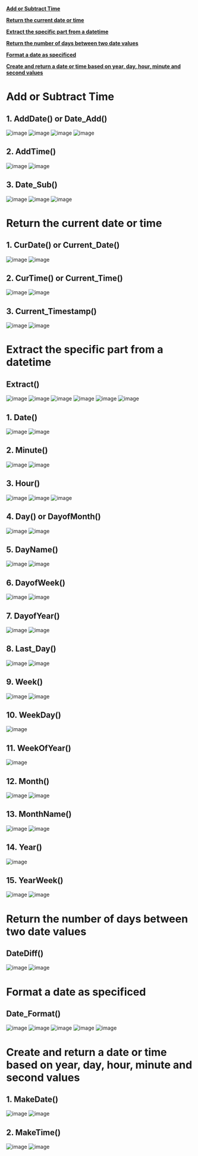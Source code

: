 **[Add or Subtract Time](#a1)**

**[Return the current date or time](#a2)**

**[Extract the specific part from a datetime](#a3)**

**[Return the number of days between two date values](#a4)**

**[Format a date as specificed](#a5)**

**[Create and return a date or time based on year, day, hour, minute and second values](#a6)**

#
#
#
#
#
#
#
#
#
#
#
#
#
#
#
#
#
#
#
#
#
#
#
#
#
#

<a id="a1"></a>
# Add or Subtract Time

## 1. AddDate() or Date_Add()

![image](https://user-images.githubusercontent.com/60442877/211449664-1ee97bd2-848c-4e16-9c75-13c0058f82bd.png)
![image](https://user-images.githubusercontent.com/60442877/211451761-479be859-67d9-4996-9906-4b8acbd57917.png)
![image](https://user-images.githubusercontent.com/60442877/211685609-5fb9a4c2-0e17-4c77-9216-fd2b743a1680.png)
![image](https://user-images.githubusercontent.com/60442877/211685658-3c946b9d-e69a-42d2-a848-7e4e1aa843d4.png)

## 2. AddTime()

![image](https://user-images.githubusercontent.com/60442877/211685796-018abf5d-f7e6-48c1-a483-48b4d00d389c.png)
![image](https://user-images.githubusercontent.com/60442877/211685867-a38cde78-32e3-4c13-9699-091f69ced418.png)

## 3. Date_Sub()

![image](https://user-images.githubusercontent.com/60442877/211693594-df1a5f64-3027-4f0e-a1f7-51db143cd80e.png)
![image](https://user-images.githubusercontent.com/60442877/211693606-45043b27-a6cd-4937-88c1-e30702d95881.png)
![image](https://user-images.githubusercontent.com/60442877/211693692-87002bc2-5359-46f8-918c-7ce5a14bdf34.png)


<a id="a2"></a>
# Return the current date or time

## 1. CurDate() or Current_Date()

![image](https://user-images.githubusercontent.com/60442877/211685965-8af5966b-b275-4eed-b33d-ca26db80eb7f.png)
![image](https://user-images.githubusercontent.com/60442877/211685998-c5045495-2413-42fb-b084-e9db12b07d56.png)

## 2. CurTime() or Current_Time() 

![image](https://user-images.githubusercontent.com/60442877/211689130-89611f94-183f-4d19-ab03-40b00645e560.png)
![image](https://user-images.githubusercontent.com/60442877/211689143-c0d7cc81-1d74-4db5-a087-dd119133736d.png)

## 3. Current_Timestamp()

![image](https://user-images.githubusercontent.com/60442877/211689213-9413bcb9-022e-466e-8c1b-aebedbd24fe1.png)
![image](https://user-images.githubusercontent.com/60442877/211689225-a3b5240d-5754-4023-bc3c-597e243405fc.png)

<a id="a3"></a>
# Extract the specific part from a datetime

## Extract()

![image](https://user-images.githubusercontent.com/60442877/211694231-28cdd86a-94f2-4971-82c1-1aba688e2355.png)
![image](https://user-images.githubusercontent.com/60442877/211694311-2b4e70a0-ce4b-4df5-9bd3-273bca7c1795.png)
![image](https://user-images.githubusercontent.com/60442877/211694370-ce1d3655-7a7c-45a7-9cc5-57cec86d47f2.png)
![image](https://user-images.githubusercontent.com/60442877/211694388-6252aa69-3ebd-4763-8557-e1474cd39522.png)
![image](https://user-images.githubusercontent.com/60442877/211694466-aa5163c4-2b2b-4eaf-b949-ef1c5ba157bb.png)
![image](https://user-images.githubusercontent.com/60442877/211694493-8f23c33b-245d-4ff2-b8e3-a9a308e01a85.png)

## 1. Date()

![image](https://user-images.githubusercontent.com/60442877/211689580-3747b888-0591-47b1-85d4-e09c7eb2a2f1.png)
![image](https://user-images.githubusercontent.com/60442877/211689593-ee0d29ab-04ed-4ecd-8c1a-6f348270c612.png)

## 2. Minute()

![image](https://user-images.githubusercontent.com/60442877/211697348-0a22b282-5f74-4e5d-945c-beea9c1d6caa.png)
![image](https://user-images.githubusercontent.com/60442877/211697355-aff95642-ac75-4f2a-852b-8aeebb18226c.png)

## 3. Hour()

![image](https://user-images.githubusercontent.com/60442877/211696223-2b6ee332-eeea-460a-876d-76aa00a62a62.png)
![image](https://user-images.githubusercontent.com/60442877/211696245-22d4fcd0-455b-4c43-be00-0ced7db0eb87.png)
![image](https://user-images.githubusercontent.com/60442877/211696266-bcdc6be8-89c1-44f2-ad0d-46ce18e80998.png)

## 4. Day() or DayofMonth()

![image](https://user-images.githubusercontent.com/60442877/211693772-39a583db-16ab-4207-8bdb-bcde7c3da68b.png)
![image](https://user-images.githubusercontent.com/60442877/211693781-c275d993-7b6f-454d-8a32-2b3734aee313.png)

## 5. DayName()

![image](https://user-images.githubusercontent.com/60442877/211693837-7fb9e6d9-20b9-4fe6-98aa-036134a2449f.png)
![image](https://user-images.githubusercontent.com/60442877/211693872-ba4f5f95-a9af-4b00-8f80-7c6ac6ef3259.png)

## 6. DayofWeek()

![image](https://user-images.githubusercontent.com/60442877/211693974-84e2c663-4ee5-4a99-b330-78d93fb8876d.png)
![image](https://user-images.githubusercontent.com/60442877/211693982-0b535087-40c4-40a2-a6f0-f85ef809bd39.png)

## 7. DayofYear()

![image](https://user-images.githubusercontent.com/60442877/211694034-b3a52404-3d45-4f3f-9d45-29612463d93e.png)
![image](https://user-images.githubusercontent.com/60442877/211694136-c8458c31-3504-4eee-9158-a555cae98363.png)

## 8. Last_Day()

![image](https://user-images.githubusercontent.com/60442877/211696366-8acbe025-2ddc-41d0-a774-d02d77b99646.png)
![image](https://user-images.githubusercontent.com/60442877/211696379-7959aa44-ca5b-49e1-ba03-2846fabfa69a.png)

## 9. Week()

![image](https://user-images.githubusercontent.com/60442877/211697796-2172d00c-f3ae-470e-84c7-5960c52e6889.png)
![image](https://user-images.githubusercontent.com/60442877/211697818-6a90f723-5047-434f-a1b5-3945e2e43686.png)

## 10. WeekDay()

![image](https://user-images.githubusercontent.com/60442877/212418942-d029b488-4c97-46a8-be54-eae1e64ba78d.png)

## 11. WeekOfYear()

![image](https://user-images.githubusercontent.com/60442877/212418997-64048bb0-dc0c-4d6b-ae20-3ec4f377be54.png)

## 12. Month()

![image](https://user-images.githubusercontent.com/60442877/211697383-68e716e9-4c00-49f3-8a0d-afca45629166.png)
![image](https://user-images.githubusercontent.com/60442877/211697399-f4ceb5fc-21ab-4dd4-b427-3822b4441529.png)

## 13. MonthName()

![image](https://user-images.githubusercontent.com/60442877/211697472-45b68115-433a-4edc-bf32-4ce81d5922c1.png)
![image](https://user-images.githubusercontent.com/60442877/211697492-cd26b818-c014-4ca3-8817-b1e56ff9c077.png)

## 14. Year()

![image](https://user-images.githubusercontent.com/60442877/212419370-576745ae-ce38-4385-9a2c-62b5148108b7.png)

## 15. YearWeek()

![image](https://user-images.githubusercontent.com/60442877/212419478-9d986149-5cc4-43bd-acc5-348e16c6d7e7.png)
![image](https://user-images.githubusercontent.com/60442877/212419495-e691b9d1-8426-4aa9-9b0c-718bbecf6f77.png)

<a id="a4"></a>
# Return the number of days between two date values

## DateDiff()

![image](https://user-images.githubusercontent.com/60442877/211692182-ed863aa1-6e35-47e2-8832-7996fea3a3ac.png)
![image](https://user-images.githubusercontent.com/60442877/211692213-57b9f0f4-9d25-4f1f-aff5-be1709e05f38.png)

<a id="a5"></a>
# Format a date as specificed

## Date_Format()

![image](https://user-images.githubusercontent.com/60442877/211693251-fc6c47ca-a48b-4b09-93c4-f41c241bfb66.png)
![image](https://user-images.githubusercontent.com/60442877/211693283-08216ffd-642a-44b7-8e87-7c7fe48ef1c3.png)
![image](https://user-images.githubusercontent.com/60442877/211693300-949d434f-a341-42a9-9697-4426597b0f30.png)
![image](https://user-images.githubusercontent.com/60442877/211693321-7c23b2b8-4207-4a8d-92d9-b39ecc572b45.png)
![image](https://user-images.githubusercontent.com/60442877/211693367-b863877e-6402-4e53-80fa-613c3b0d1f1b.png)

<a id="a6"></a>
# Create and return a date or time based on year, day, hour, minute and second values

## 1. MakeDate()

![image](https://user-images.githubusercontent.com/60442877/211696618-f58c378d-0a53-43cc-b20a-893b29009879.png)
![image](https://user-images.githubusercontent.com/60442877/211696634-6a236882-cc38-4bd0-b7ff-d7e21b329129.png)

## 2. MakeTime()

![image](https://user-images.githubusercontent.com/60442877/211696886-d782f492-423d-4a3d-be62-9cb8026d918e.png)
![image](https://user-images.githubusercontent.com/60442877/211696905-3d484f19-b361-48fd-88cf-0c2dc47df149.png)




